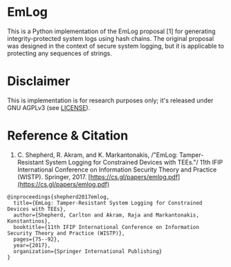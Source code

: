 # EmLog

This is a Python implementation of the EmLog proposal [1] for generating integrity-protected system logs using hash chains. The original proposal was designed in the context of secure system logging, but it is applicable to protecting any sequences of strings.

# Disclaimer

This is implementation is for research purposes only; it's released under GNU AGPLv3 (see [LICENSE](./LICENCE)).

# Reference & Citation

1. C. Shepherd, R. Akram, and K. Markantonakis, /"EmLog: Tamper-Resistant System Logging for Constrained Devices with TEEs."/ 11th IFIP International Conference on Information Security Theory and Practice (WISTP). Springer, 2017. [https://cs.gl/papers/emlog.pdf](https://cs.gl/papers/emlog.pdf)

```
@inproceedings{shepherd2017emlog,
  title={EmLog: Tamper-Resistant System Logging for Constrained Devices with TEEs},
  author={Shepherd, Carlton and Akram, Raja and Markantonakis, Konstantinos},
  booktitle={11th IFIP International Conference on Information Security Theory and Practice (WISTP)},
  pages={75--92},
  year={2017},
  organization={Springer International Publishing}
}
```
